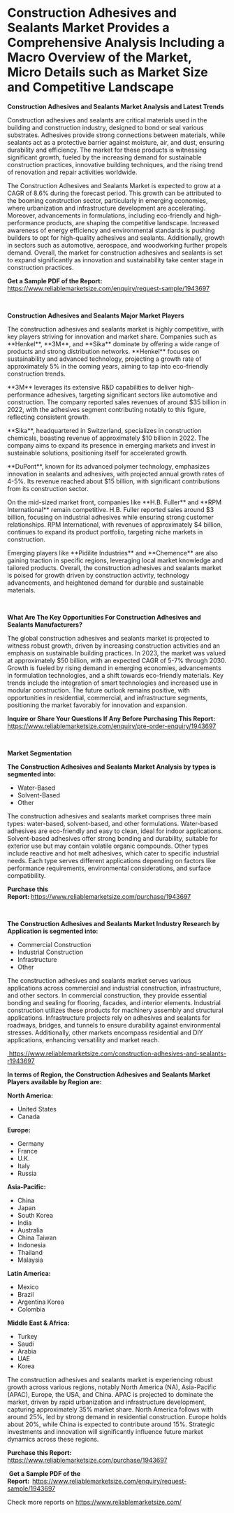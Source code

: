<p><h1>Construction Adhesives and Sealants Market Provides a Comprehensive Analysis Including a Macro Overview of the Market, Micro Details such as Market Size and Competitive Landscape</h1></p><p><strong>Construction Adhesives and Sealants Market Analysis and Latest Trends</strong></p>
<p><p>Construction adhesives and sealants are critical materials used in the building and construction industry, designed to bond or seal various substrates. Adhesives provide strong connections between materials, while sealants act as a protective barrier against moisture, air, and dust, ensuring durability and efficiency. The market for these products is witnessing significant growth, fueled by the increasing demand for sustainable construction practices, innovative building techniques, and the rising trend of renovation and repair activities worldwide.</p><p>The Construction Adhesives and Sealants Market is expected to grow at a CAGR of 8.6% during the forecast period. This growth can be attributed to the booming construction sector, particularly in emerging economies, where urbanization and infrastructure development are accelerating. Moreover, advancements in formulations, including eco-friendly and high-performance products, are shaping the competitive landscape. Increased awareness of energy efficiency and environmental standards is pushing builders to opt for high-quality adhesives and sealants. Additionally, growth in sectors such as automotive, aerospace, and woodworking further propels demand. Overall, the market for construction adhesives and sealants is set to expand significantly as innovation and sustainability take center stage in construction practices.</p></p>
<p><strong>Get a Sample PDF of the Report:&nbsp;</strong> <a href="https://www.reliablemarketsize.com/enquiry/request-sample/1943697?utm_campaign=973&utm_medium=2&utm_source=Github&utm_content=ia&utm_term=30012025&utm_id=construction-adhesives-and-sealants">https://www.reliablemarketsize.com/enquiry/request-sample/1943697</a></p>
<p>&nbsp;</p>
<p><strong>Construction Adhesives and Sealants Major Market Players</strong></p>
<p><p>The construction adhesives and sealants market is highly competitive, with key players striving for innovation and market share. Companies such as **Henkel**, **3M**, and **Sika** dominate by offering a wide range of products and strong distribution networks. **Henkel** focuses on sustainability and advanced technology, projecting a growth rate of approximately 5% in the coming years, aiming to tap into eco-friendly construction trends.</p><p>**3M** leverages its extensive R&D capabilities to deliver high-performance adhesives, targeting significant sectors like automotive and construction. The company reported sales revenues of around $35 billion in 2022, with the adhesives segment contributing notably to this figure, reflecting consistent growth.</p><p>**Sika**, headquartered in Switzerland, specializes in construction chemicals, boasting revenue of approximately $10 billion in 2022. The company aims to expand its presence in emerging markets and invest in sustainable solutions, positioning itself for accelerated growth.</p><p>**DuPont**, known for its advanced polymer technology, emphasizes innovation in sealants and adhesives, with projected annual growth rates of 4-5%. Its revenue reached about $15 billion, with significant contributions from its construction sector.</p><p>On the mid-sized market front, companies like **H.B. Fuller** and **RPM International** remain competitive. H.B. Fuller reported sales around $3 billion, focusing on industrial adhesives while ensuring strong customer relationships. RPM International, with revenues of approximately $4 billion, continues to expand its product portfolio, targeting niche markets in construction.</p><p>Emerging players like **Pidilite Industries** and **Chemence** are also gaining traction in specific regions, leveraging local market knowledge and tailored products. Overall, the construction adhesives and sealants market is poised for growth driven by construction activity, technology advancements, and heightened demand for durable and sustainable materials.</p></p>
<p>&nbsp;</p>
<p><strong>What Are The Key Opportunities For Construction Adhesives and Sealants Manufacturers?</strong></p>
<p><p>The global construction adhesives and sealants market is projected to witness robust growth, driven by increasing construction activities and an emphasis on sustainable building practices. In 2023, the market was valued at approximately $50 billion, with an expected CAGR of 5-7% through 2030. Growth is fueled by rising demand in emerging economies, advancements in formulation technologies, and a shift towards eco-friendly materials. Key trends include the integration of smart technologies and increased use in modular construction. The future outlook remains positive, with opportunities in residential, commercial, and infrastructure segments, positioning the market favorably for innovation and expansion.</p></p>
<p><strong>Inquire or Share Your Questions If Any Before Purchasing This Report:</strong> <a href="https://www.reliablemarketsize.com/enquiry/pre-order-enquiry/1943697?utm_campaign=973&utm_medium=2&utm_source=Github&utm_content=ia&utm_term=30012025&utm_id=construction-adhesives-and-sealants">https://www.reliablemarketsize.com/enquiry/pre-order-enquiry/1943697</a></p>
<p>&nbsp;</p>
<p><strong>Market Segmentation</strong></p>
<p><strong>The Construction Adhesives and Sealants Market Analysis by types is segmented into:</strong></p>
<p><ul><li>Water-Based</li><li>Solvent-Based</li><li>Other</li></ul></p>
<p><p>The construction adhesives and sealants market comprises three main types: water-based, solvent-based, and other formulations. Water-based adhesives are eco-friendly and easy to clean, ideal for indoor applications. Solvent-based adhesives offer strong bonding and durability, suitable for exterior use but may contain volatile organic compounds. Other types include reactive and hot melt adhesives, which cater to specific industrial needs. Each type serves different applications depending on factors like performance requirements, environmental considerations, and surface compatibility.</p></p>
<p><strong>Purchase this Report:&nbsp;</strong><a href="https://www.reliablemarketsize.com/purchase/1943697?utm_campaign=973&utm_medium=2&utm_source=Github&utm_content=ia&utm_term=30012025&utm_id=construction-adhesives-and-sealants">https://www.reliablemarketsize.com/purchase/1943697</a></p>
<p>&nbsp;</p>
<p><strong>The Construction Adhesives and Sealants Market Industry Research by Application is segmented into:</strong></p>
<p><ul><li>Commercial Construction</li><li>Industrial Construction</li><li>Infrastructure</li><li>Other</li></ul></p>
<p><p>The construction adhesives and sealants market serves various applications across commercial and industrial construction, infrastructure, and other sectors. In commercial construction, they provide essential bonding and sealing for flooring, facades, and interior elements. Industrial construction utilizes these products for machinery assembly and structural applications. Infrastructure projects rely on adhesives and sealants for roadways, bridges, and tunnels to ensure durability against environmental stresses. Additionally, other markets encompass residential and DIY applications, enhancing versatility and market reach.</p></p>
<p><a href="https://www.reliablemarketsize.com/construction-adhesives-and-sealants-r1943697?utm_campaign=973&utm_medium=2&utm_source=Github&utm_content=ia&utm_term=30012025&utm_id=construction-adhesives-and-sealants">&nbsp;https://www.reliablemarketsize.com/construction-adhesives-and-sealants-r1943697</a></p>
<p><strong>In terms of Region, the Construction Adhesives and Sealants Market Players available by Region are:</strong></p>
<p>
    <p> <strong> North America: </strong>
        <ul>
            <li>United States</li>
            <li>Canada</li>
        </ul>
        </p> 
    <p> <strong> Europe: </strong>
        <ul>
            <li>Germany</li>
            <li>France</li>
            <li>U.K.</li>
            <li>Italy</li>
            <li>Russia</li>
        </ul>
        </p> 
    <p> <strong> Asia-Pacific: </strong>
        <ul>
            <li>China</li>
            <li>Japan</li>
            <li>South Korea</li>
            <li>India</li>
            <li>Australia</li>
            <li>China Taiwan</li>
            <li>Indonesia</li>
            <li>Thailand</li>
            <li>Malaysia</li>
        </ul>
        </p> 
    <p> <strong> Latin America: </strong>
        <ul>
            <li>Mexico</li>
            <li>Brazil</li>
            <li>Argentina Korea</li>
            <li>Colombia</li>
        </ul>
        </p> 
    <p> <strong> Middle East & Africa: </strong>
        <ul>
            <li>Turkey</li>
            <li>Saudi</li>
            <li>Arabia</li>
            <li>UAE</li>
            <li>Korea</li>
        </ul>
    </p>
    </p>
<p><p>The construction adhesives and sealants market is experiencing robust growth across various regions, notably North America (NA), Asia-Pacific (APAC), Europe, the USA, and China. APAC is projected to dominate the market, driven by rapid urbanization and infrastructure development, capturing approximately 35% market share. North America follows with around 25%, led by strong demand in residential construction. Europe holds about 20%, while China is expected to contribute around 15%. Strategic investments and innovation will significantly influence future market dynamics across these regions.</p></p>
<p><strong>Purchase this Report: </strong><a href="https://www.reliablemarketsize.com/purchase/1943697?utm_campaign=973&utm_medium=2&utm_source=Github&utm_content=ia&utm_term=30012025&utm_id=construction-adhesives-and-sealants">https://www.reliablemarketsize.com/purchase/1943697</a></p>
<p>&nbsp;<strong>Get a Sample PDF of the Report:&nbsp;&nbsp;</strong><a href="https://www.reliablemarketsize.com/enquiry/request-sample/1943697?utm_campaign=973&utm_medium=2&utm_source=Github&utm_content=ia&utm_term=30012025&utm_id=construction-adhesives-and-sealants">https://www.reliablemarketsize.com/enquiry/request-sample/1943697</a></p>
<p><strong></strong></p>
<p>Check more reports on <a href="https://www.reliablemarketsize.com/?utm_campaign=973&utm_medium=2&utm_source=Github&utm_content=ia&utm_term=30012025&utm_id=construction-adhesives-and-sealants">https://www.reliablemarketsize.com/</a></p>